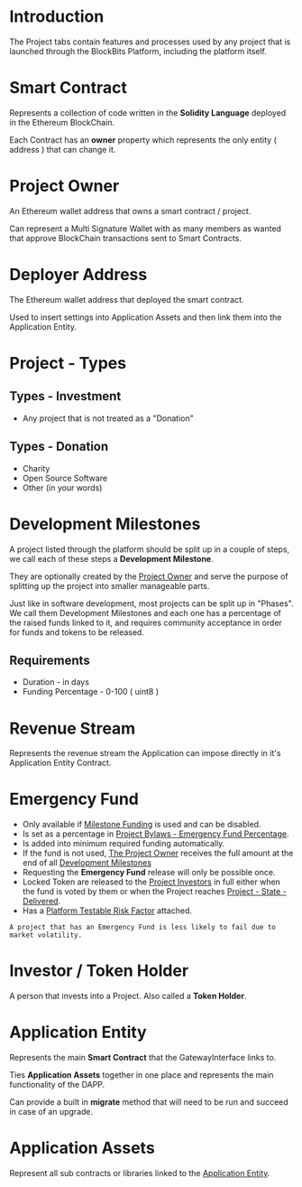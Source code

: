 # Introduction

The Project tabs contain features and processes used by any project that is launched through the BlockBits Platform, including the platform itself.

# Smart Contract
Represents a collection of code written in the **Solidity Language** deployed in the Ethereum BlockChain.

Each Contract has an **owner** property which represents the only entity ( address ) that can change it.

# Project Owner
An Ethereum wallet address that owns a smart contract / project.

Can represent a Multi Signature Wallet with as many members as wanted that approve BlockChain transactions sent to Smart Contracts.


# Deployer Address
The Ethereum wallet address that deployed the smart contract.

Used to insert settings into Application Assets and then link them into the Application Entity. 


# Project - Types
## Types - Investment
- Any project that is not treated as a "Donation"

## Types - Donation
- Charity
- Open Source Software
- Other (in your words)

# Development Milestones
A project listed through the platform should be split up in a couple of steps, we call each of these steps a
**Development Milestone**.

They are optionally created by the [Project Owner](#project-owner) and serve the purpose of splitting up the project
into smaller manageable parts.

Just like in software development, most projects can be split up in "Phases". We call them Development Milestones and each one has a percentage of the raised funds linked to it, and requires community acceptance in order for funds and tokens to be released.

## Requirements
- Duration - in days
- Funding Percentage - 0-100 ( uint8 )

# Revenue Stream
Represents the revenue stream the Application can impose directly in it's Application Entity Contract.

# Emergency Fund
- Only available if [Milestone Funding](#) is used and can be disabled.
- Is set as a percentage in [Project Bylaws - Emergency Fund Percentage](./project_bylaws/#emergency-fund-percentage).
- Is added into minimum required funding automatically.
- If the fund is not used, [The Project Owner](#) receives the full amount at the end of all [Development Milestones](./project_specs/#development-milestones) 
- Requesting the **Emergency Fund** release will only be possible once.
- Locked Token are released to the [Project Investors](#) in full either when the fund is voted by them or when the Project reaches [Project - State - Delivered](#).
- Has a [Platform Testable Risk Factor](#) attached.

```bluebg
A project that has an Emergency Fund is less likely to fail due to market volatility.
```

# Investor / Token Holder
A person that invests into a Project.
Also called a **Token Holder**.


# Application Entity
Represents the main **Smart Contract** that the GatewayInterface links to.

Ties **Application Assets** together in one place and represents the main functionality of the DAPP.

Can provide a built in **migrate** method that will need to be run and succeed in case of an upgrade.

# Application Assets
Represent all sub contracts or libraries linked to the [Application Entity](#application-entity).
